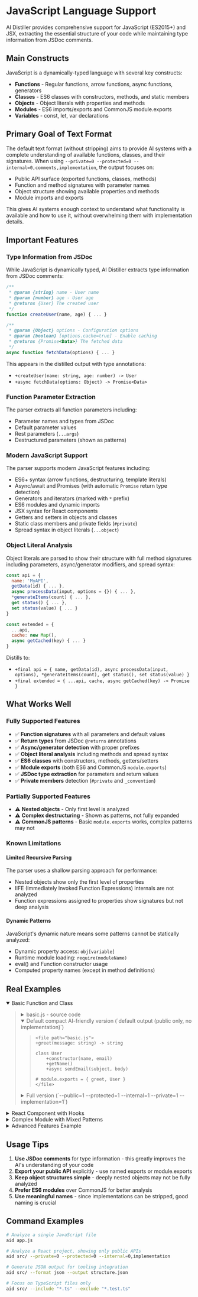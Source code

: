 # JavaScript Language Support

AI Distiller provides comprehensive support for JavaScript (ES2015+) and JSX, extracting the essential structure of your code while maintaining type information from JSDoc comments.

## Main Constructs

JavaScript is a dynamically-typed language with several key constructs:

- **Functions** - Regular functions, arrow functions, async functions, generators
- **Classes** - ES6 classes with constructors, methods, and static members
- **Objects** - Object literals with properties and methods
- **Modules** - ES6 imports/exports and CommonJS module.exports
- **Variables** - const, let, var declarations

## Primary Goal of Text Format

The default text format (without stripping) aims to provide AI systems with a complete understanding of available functions, classes, and their signatures. When using `--private=0 --protected=0 --internal=0,comments,implementation`, the output focuses on:

- Public API surface (exported functions, classes, methods)
- Function and method signatures with parameter names
- Object structure showing available properties and methods
- Module imports and exports

This gives AI systems enough context to understand what functionality is available and how to use it, without overwhelming them with implementation details.

## Important Features

### Type Information from JSDoc

While JavaScript is dynamically typed, AI Distiller extracts type information from JSDoc comments:

```javascript
/**
 * @param {string} name - User name
 * @param {number} age - User age
 * @returns {User} The created user
 */
function createUser(name, age) { ... }

/**
 * @param {Object} options - Configuration options
 * @param {boolean} [options.cache=true] - Enable caching
 * @returns {Promise<Data>} The fetched data
 */
async function fetchData(options) { ... }
```

This appears in the distilled output with type annotations:
- `+createUser(name: string, age: number) -> User`
- `+async fetchData(options: Object) -> Promise<Data>`

### Function Parameter Extraction

The parser extracts all function parameters including:
- Parameter names and types from JSDoc
- Default parameter values
- Rest parameters (`...args`)
- Destructured parameters (shown as patterns)

### Modern JavaScript Support

The parser supports modern JavaScript features including:
- ES6+ syntax (arrow functions, destructuring, template literals)
- Async/await and Promises (with automatic `Promise` return type detection)
- Generators and iterators (marked with `*` prefix)
- ES6 modules and dynamic imports
- JSX syntax for React components
- Getters and setters in objects and classes
- Static class members and private fields (`#private`)
- Spread syntax in object literals (`...object`)

### Object Literal Analysis

Object literals are parsed to show their structure with full method signatures including parameters, async/generator modifiers, and spread syntax:
```javascript
const api = {
  name: 'MyAPI',
  getData(id) { ... },
  async processData(input, options = {}) { ... },
  *generateItems(count) { ... },
  get status() { ... },
  set status(value) { ... }
}

const extended = {
  ...api,
  cache: new Map(),
  async getCached(key) { ... }
}
```

Distills to:
- `+final api = { name, getData(id), async processData(input, options), *generateItems(count), get status(), set status(value) }`
- `+final extended = { ...api, cache, async getCached(key) -> Promise }`

## What Works Well

### Fully Supported Features
- ✅ **Function signatures** with all parameters and default values
- ✅ **Return types** from JSDoc `@returns` annotations
- ✅ **Async/generator detection** with proper prefixes
- ✅ **Object literal analysis** including methods and spread syntax
- ✅ **ES6 classes** with constructors, methods, getters/setters
- ✅ **Module exports** (both ES6 and CommonJS `module.exports`)
- ✅ **JSDoc type extraction** for parameters and return values
- ✅ **Private members** detection (`#private` and `_convention`)

### Partially Supported Features
- ⚠️ **Nested objects** - Only first level is analyzed
- ⚠️ **Complex destructuring** - Shown as patterns, not fully expanded
- ⚠️ **CommonJS patterns** - Basic `module.exports` works, complex patterns may not

### Known Limitations

#### Limited Recursive Parsing
The parser uses a shallow parsing approach for performance:
- Nested objects show only the first level of properties
- IIFE (Immediately Invoked Function Expressions) internals are not analyzed
- Function expressions assigned to properties show signatures but not deep analysis

#### Dynamic Patterns
JavaScript's dynamic nature means some patterns cannot be statically analyzed:
- Dynamic property access: `obj[variable]`
- Runtime module loading: `require(moduleName)`
- eval() and Function constructor usage
- Computed property names (except in method definitions)

## Real Examples

<details open><summary>Basic Function and Class</summary><blockquote>
  <details><summary>basic.js - source code</summary><blockquote>
    
```javascript
/**
 * @param {string} message - The greeting message
 * @returns {string} Formatted greeting
 */
function greet(message) {
    return `Hello, ${message}!`;
}

class User {
    constructor(name, email) {
        this.name = name;
        this.email = email;
        this._id = Math.random();
    }
    
    getName() {
        return this.name;
    }
    
    async sendEmail(subject, body) {
        console.log(`Sending email to ${this.email}`);
        // Implementation here
    }
}

module.exports = { greet, User };
```
    
  </blockquote></details>
  <details open><summary>Default compact AI-friendly version (`default output (public only, no implementation)`)</summary><blockquote>
    
```
<file path="basic.js">
+greet(message: string) -> string

class User
    +constructor(name, email)
    +getName()
    +async sendEmail(subject, body)

# module.exports = { greet, User }
</file>
```
    
  </blockquote></details>
  <details><summary>Full version (`--public=1 --protected=1 --internal=1 --private=1 --implementation=1`)</summary><blockquote>
    
```
<file path="basic.js">
+greet(message: string) -> string:
    {
        return `Hello, ${message}!`;
    }

class User
    +constructor(name, email):
        {
            this.name = name;
            this.email = email;
            this._id = Math.random();
        }
    
    +getName():
        {
            return this.name;
        }
    
    +async sendEmail(subject, body):
        {
            console.log(`Sending email to ${this.email}`);
            // Implementation here
        }

# module.exports = { greet, User }
</file>
```
    
  </blockquote></details>
</blockquote></details>

<details><summary>React Component with Hooks</summary><blockquote>
  <details><summary>UserList.jsx - source code</summary><blockquote>
    
```javascript
import React, { useState, useEffect } from 'react';
import PropTypes from 'prop-types';

/**
 * Custom hook for fetching users
 * @returns {Array} List of users
 */
const useUsers = () => {
    const [users, setUsers] = useState([]);
    
    useEffect(() => {
        fetch('/api/users')
            .then(res => res.json())
            .then(data => setUsers(data));
    }, []);
    
    return users;
};

/**
 * User list component
 * @param {Object} props - Component props
 * @param {string} props.title - List title
 * @param {Function} props.onUserClick - Click handler
 */
function UserList({ title, onUserClick }) {
    const users = useUsers();
    
    return (
        <div className="user-list">
            <h2>{title}</h2>
            <ul>
                {users.map(user => (
                    <li key={user.id} onClick={() => onUserClick(user)}>
                        {user.name}
                    </li>
                ))}
            </ul>
        </div>
    );
}

UserList.propTypes = {
    title: PropTypes.string.isRequired,
    onUserClick: PropTypes.func
};

export default UserList;
```
    
  </blockquote></details>
  <details open><summary>Default compact AI-friendly version (`default output (public only, no implementation)`)</summary><blockquote>
    
```
<file path="UserList.jsx">
import React as react from react
import PropTypes as PropTypes from prop-types

+final useUsers() -> Array

+UserList({ title, onUserClick }: Object)

+final UserList.propTypes = { title, onUserClick }

# Exports: UserList
</file>
```
    
  </blockquote></details>
</blockquote></details>

<details><summary>Complex Module with Mixed Patterns</summary><blockquote>
  <details><summary>api-client.js - source code</summary><blockquote>
    
```javascript
import axios from 'axios';

const API_BASE = 'https://api.example.com';

// Private helper
function buildUrl(endpoint) {
    return `${API_BASE}${endpoint}`;
}

/**
 * API client with authentication
 */
class ApiClient {
    constructor(apiKey) {
        this.apiKey = apiKey;
        this.axios = axios.create({
            headers: { 'X-API-Key': apiKey }
        });
    }
    
    async get(endpoint) {
        const response = await this.axios.get(buildUrl(endpoint));
        return response.data;
    }
    
    async post(endpoint, data) {
        const response = await this.axios.post(buildUrl(endpoint), data);
        return response.data;
    }
}

// Factory function
export const createClient = (apiKey) => new ApiClient(apiKey);

// Convenience methods
export const quickGet = async (endpoint) => {
    const client = new ApiClient(process.env.API_KEY);
    return client.get(endpoint);
};

export default ApiClient;
```
    
  </blockquote></details>
  <details open><summary>Default compact AI-friendly version (`default output (public only, no implementation)`)</summary><blockquote>
    
```
<file path="api-client.js">
import axios from axios

+final API_BASE = 'https://api.example.com'

class ApiClient:
    +constructor(apiKey)
    +async get(endpoint) -> Promise
    +async post(endpoint, data) -> Promise

+final createClient = (apiKey) => new ApiClient(apiKey)
+final async quickGet = async (endpoint) -> Promise

# Exports: createClient, quickGet, ApiClient
</file>
```
    
  </blockquote></details>
</blockquote></details>

<details><summary>Advanced Features Example</summary><blockquote>
  <details><summary>advanced-features.js - source code</summary><blockquote>
    
```javascript
// Object with spread syntax and methods
const baseApi = {
    timeout: 5000,
    retry: 3
};

const dataService = {
    ...baseApi,
    cache: new Map(),
    
    async getData(id, options = {}) {
        // Implementation
        return { id, ...options };
    },
    
    *generateBatch(count = 10) {
        for (let i = 0; i < count; i++) {
            yield { id: i, data: `item-${i}` };
        }
    },
    
    get cacheSize() {
        return this.cache.size;
    },
    
    set maxCacheSize(value) {
        this._maxCache = value;
    }
};

// Class with private fields
class SecureStore {
    #encryptionKey;
    #data = new Map();
    
    constructor(key) {
        this.#encryptionKey = key;
    }
    
    async store(key, value) {
        const encrypted = await this.#encrypt(value);
        this.#data.set(key, encrypted);
    }
    
    async #encrypt(data) {
        // Private method
        return btoa(JSON.stringify(data));
    }
}

/**
 * @param {string[]} items - Array of items
 * @param {Function} callback - Processing callback
 * @returns {Promise<void>}
 */
async function processItems(items, callback) {
    for (const item of items) {
        await callback(item);
    }
}
```
    
  </blockquote></details>
  <details open><summary>Default compact AI-friendly version (`default output (public only, no implementation)`)</summary><blockquote>
    
```
<file path="advanced-features.js">
+final baseApi = { timeout, retry }
+final dataService = { ...baseApi, cache, async getData(id, options) -> Promise, *generateBatch(count), get cacheSize(), set maxCacheSize(value) }

class SecureStore:
    +constructor(key)
    +async store(key, value) -> Promise

+async processItems(items: string[], callback: Function) -> Promise<void>
</file>
```
    
  </blockquote></details>
</blockquote></details>

## Usage Tips

1. **Use JSDoc comments** for type information - this greatly improves the AI's understanding of your code
2. **Export your public API** explicitly - use named exports or module.exports
3. **Keep object structures simple** - deeply nested objects may not be fully analyzed
4. **Prefer ES6 modules** over CommonJS for better analysis
5. **Use meaningful names** - since implementations can be stripped, good naming is crucial

## Command Examples

```bash
# Analyze a single JavaScript file
aid app.js

# Analyze a React project, showing only public APIs
aid src/ --private=0 --protected=0 --internal=0,implementation

# Generate JSON output for tooling integration
aid src/ --format json --output structure.json

# Focus on TypeScript files only
aid src/ --include "*.ts" --exclude "*.test.ts"
```